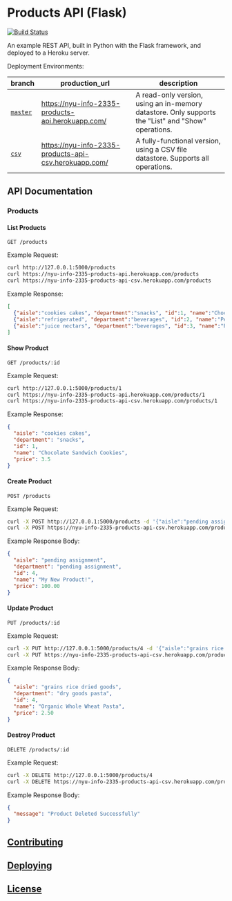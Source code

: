 # Products API (Flask)

[![Build Status](https://travis-ci.com/prof-rossetti/products-api-flask.svg?branch=master)](https://travis-ci.com/prof-rossetti/products-api-flask)

An example REST API, built in Python with the Flask framework, and deployed to a Heroku server.

Deployment Environments:

branch | production_url | description
--- | --- | ---
[`master`](https://github.com/prof-rossetti/products-api-flask) | https://nyu-info-2335-products-api.herokuapp.com/ | A read-only version, using an in-memory datastore. Only supports the "List" and "Show" operations.
[`csv`](https://github.com/prof-rossetti/products-api-flask/tree/csv) | https://nyu-info-2335-products-api-csv.herokuapp.com/ | A fully-functional version, using a CSV file datastore. Supports all operations.


## API Documentation

### Products

#### List Products

    GET /products

Example Request:

```sh
curl http://127.0.0.1:5000/products
curl https://nyu-info-2335-products-api.herokuapp.com/products
curl https://nyu-info-2335-products-api-csv.herokuapp.com/products
```

Example Response:

```json
[
  {"aisle":"cookies cakes", "department":"snacks", "id":1, "name":"Chocolate Sandwich Cookies", "price":3.5},
  {"aisle":"refrigerated", "department":"beverages", "id":2, "name":"Peach Mango Juice", "price":1.99},
  {"aisle":"juice nectars", "department":"beverages", "id":3, "name":"Pomegranate Cranberry & Aloe Vera Enrich Drink", "price":4.25}
]
```

#### Show Product

    GET /products/:id

Example Request:

```sh
curl http://127.0.0.1:5000/products/1
curl https://nyu-info-2335-products-api.herokuapp.com/products/1
curl https://nyu-info-2335-products-api-csv.herokuapp.com/products/1
```

Example Response:

```json
{
  "aisle": "cookies cakes",
  "department": "snacks",
  "id": 1,
  "name": "Chocolate Sandwich Cookies",
  "price": 3.5
}
```

#### Create Product

    POST /products

Example Request:

```sh
curl -X POST http://127.0.0.1:5000/products -d '{"aisle":"pending assignment", "department": "pending assignment", "name": "My New Product!", "price": "100.00"}'
curl -X POST https://nyu-info-2335-products-api-csv.herokuapp.com/products -d '{"aisle":"pending assignment", "department": "pending assignment", "name": "My New Product!", "price": "100.00"}'
```

Example Response Body:

```json
{
  "aisle": "pending assignment",
  "department": "pending assignment",
  "id": 4,
  "name": "My New Product!",
  "price": 100.00
}
```

#### Update Product

    PUT /products/:id

Example Request:

```sh
curl -X PUT http://127.0.0.1:5000/products/4 -d '{"aisle":"grains rice dried goods", "department": "dry goods pasta", "name": "Organic Whole Wheat Pasta", "price": "2.50"}'
curl -X PUT https://nyu-info-2335-products-api-csv.herokuapp.com/products/4 -d '{"aisle":"grains rice dried goods", "department": "dry goods pasta", "name": "Organic Whole Wheat Pasta", "price": "2.50"}'
```

Example Response Body:

```json
{
  "aisle": "grains rice dried goods",
  "department": "dry goods pasta",
  "id": 4,
  "name": "Organic Whole Wheat Pasta",
  "price": 2.50
}
```

#### Destroy Product

    DELETE /products/:id

Example Request:

```sh
curl -X DELETE http://127.0.0.1:5000/products/4
curl -X DELETE https://nyu-info-2335-products-api-csv.herokuapp.com/products/4
```

Example Response Body:

```json
{
  "message": "Product Deleted Successfully"
}
```






























## [Contributing](/CONTRIBUTING.md)

## [Deploying](/DEPLOYING.md)

## [License](/LICENSE.md)
